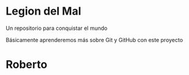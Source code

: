 # Legion del Mal
Un repositorio para conquistar el mundo

Básicamente aprenderemos más sobre Git y GitHub con este proyecto

# Roberto
